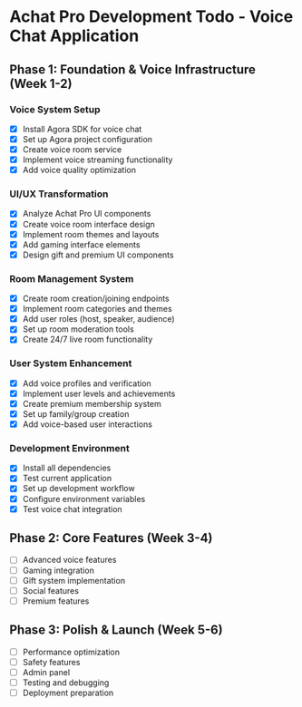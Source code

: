 # Achat Pro Development Todo - Voice Chat Application

## Phase 1: Foundation & Voice Infrastructure (Week 1-2)

### Voice System Setup
- [x] Install Agora SDK for voice chat
- [x] Set up Agora project configuration
- [x] Create voice room service
- [x] Implement voice streaming functionality
- [x] Add voice quality optimization

### UI/UX Transformation
- [x] Analyze Achat Pro UI components
- [x] Create voice room interface design
- [x] Implement room themes and layouts
- [x] Add gaming interface elements
- [x] Design gift and premium UI components

### Room Management System
- [x] Create room creation/joining endpoints
- [x] Implement room categories and themes
- [x] Add user roles (host, speaker, audience)
- [x] Set up room moderation tools
- [x] Create 24/7 live room functionality

### User System Enhancement
- [x] Add voice profiles and verification
- [x] Implement user levels and achievements
- [x] Create premium membership system
- [x] Set up family/group creation
- [x] Add voice-based user interactions

### Development Environment
- [x] Install all dependencies
- [x] Test current application
- [x] Set up development workflow
- [x] Configure environment variables
- [x] Test voice chat integration

## Phase 2: Core Features (Week 3-4)
- [ ] Advanced voice features
- [ ] Gaming integration
- [ ] Gift system implementation
- [ ] Social features
- [ ] Premium features

## Phase 3: Polish & Launch (Week 5-6)
- [ ] Performance optimization
- [ ] Safety features
- [ ] Admin panel
- [ ] Testing and debugging
- [ ] Deployment preparation